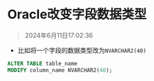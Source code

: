 # Oracle改变字段数据类型

> 2024年6月11日17:02:36

* 比如将一个字段的数据类型改为`NVARCHAR2(40)`

```sql
ALTER TABLE table_name
MODIFY column_name NVARCHAR2(40);
```

